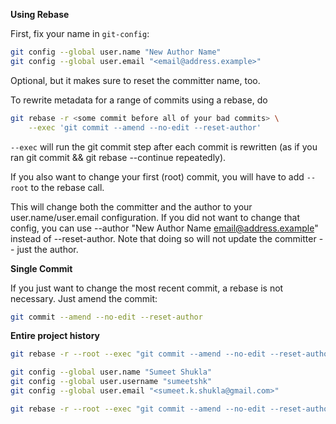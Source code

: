 **Using Rebase**

First, fix your name in `git-config`:

``` bash
git config --global user.name "New Author Name"
git config --global user.email "<email@address.example>"
```

Optional, but it makes sure to reset the committer name, too.

To rewrite metadata for a range of commits using a rebase, do
``` bash
git rebase -r <some commit before all of your bad commits> \
    --exec 'git commit --amend --no-edit --reset-author'
```

`--exec` will run the git commit step after each commit is rewritten (as if you ran git commit && git rebase --continue repeatedly).


If you also want to change your first (root) commit, you will have to add `--root` to the rebase call.

This will change both the committer and the author to your user.name/user.email configuration. If you did not want to change that config, you can use --author "New Author Name <email@address.example>" instead of --reset-author. Note that doing so will not update the committer -- just the author.

**Single Commit**

If you just want to change the most recent commit, a rebase is not necessary. Just amend the commit:

```bash
git commit --amend --no-edit --reset-author
```

**Entire project history**
```bash
git rebase -r --root --exec "git commit --amend --no-edit --reset-author"
```

```bash
git config --global user.name "Sumeet Shukla"
git config --global user.username "sumeetshk"
git config --global user.email "<sumeet.k.shukla@gmail.com>"

git rebase -r --root --exec "git commit --amend --no-edit --reset-author"
```